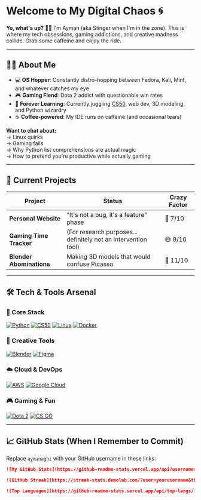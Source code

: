 # Welcome to My Digital Chaos 🌀 

**Yo, what's up?** 👾🐸 I'm Ayman (aka Stinger when I'm in the zone). This is where my tech obsessions, gaming addictions, and creative madness collide. Grab some caffeine and enjoy the ride.

---

## 🧑‍💻 About Me

- 💻 **OS Hopper**: Constantly distro-hopping between Fedora, Kali, Mint, and whatever catches my eye
- 🎮 **Gaming Fiend**: Dota 2 addict with questionable win rates 
- 🌱 **Forever Learning**: Currently juggling [CS50](https://cs50.harvard.edu/), web dev, 3D modeling, and Python wizardry
- ☕ **Coffee-powered**: My IDE runs on caffeine (and occasional tears)

**Want to chat about:**  
→ Linux quirks  
→ Gaming fails  
→ Why Python list comprehensions are actual magic  
→ How to pretend you're productive while actually gaming  

---

## 🚀 Current Projects

| Project | Status | Crazy Factor |
|---------|--------|--------------|
| **Personal Website** | "It's not a bug, it's a feature" phase | 🚧 7/10 |
| **Gaming Time Tracker** | (For research purposes... definitely not an intervention tool) | 😅 9/10 |
| **Blender Abominations** | Making 3D models that would confuse Picasso | 🎨 11/10 |

---

## 🛠️ Tech & Tools Arsenal

### 🔧 Core Stack
[![Python](https://img.shields.io/badge/Python-3776AB?style=for-the-badge&logo=python&logoColor=white)](https://www.python.org/)
[![CS50](https://img.shields.io/badge/CS50-Harvard_edX-02569B?style=for-the-badge&logo=edx&logoColor=white)](https://cs50.harvard.edu/)
[![Linux](https://img.shields.io/badge/Linux-FCC624?style=for-the-badge&logo=linux&logoColor=black)](https://www.linux.org/)
[![Docker](https://img.shields.io/badge/Docker-2496ED?style=for-the-badge&logo=docker&logoColor=white)](https://www.docker.com/)

### 🎨 Creative Tools
[![Blender](https://img.shields.io/badge/Blender-%23F5792A.svg?style=for-the-badge&logo=blender&logoColor=white)](https://www.blender.org/)
[![Figma](https://img.shields.io/badge/Figma-F24E1E?style=for-the-badge&logo=figma&logoColor=white)](https://www.figma.com/)

### ☁️ Cloud & DevOps
[![AWS](https://img.shields.io/badge/AWS-%23FF9900.svg?style=for-the-badge&logo=amazon-aws&logoColor=white)](https://aws.amazon.com/)
[![Google Cloud](https://img.shields.io/badge/Google_Cloud-4285F4?style=for-the-badge&logo=google-cloud&logoColor=white)](https://cloud.google.com/)

### 🎮 Gaming & Fun
[![Dota 2](https://img.shields.io/badge/Dota_2-%23F79A1F.svg?style=for-the-badge&logo=dota2&logoColor=white)](https://www.dota2.com/)
[![CS:GO](https://img.shields.io/badge/CSGO-000000?style=for-the-badge&logo=counter-strike&logoColor=white)](https://www.counter-strike.net/)

---

## 📈 GitHub Stats (When I Remember to Commit)

Replace `aymanaghi` with your GitHub username in these links:

```markdown
![My GitHub Stats](https://github-readme-stats.vercel.app/api?username=yourusername&show_icons=true&theme=radical)

![GitHub Streak](https://streak-stats.demolab.com/?user=yourusername&theme=radical)

![Top Languages](https://github-readme-stats.vercel.app/api/top-langs/?username=yourusername&layout=compact&theme=radical)
